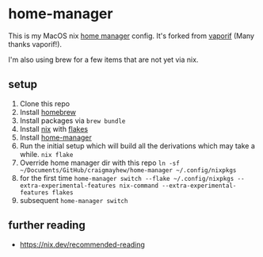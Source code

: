 # home-manager

This is my MacOS nix [home manager](https://github.com/nix-community/home-manager) config. It's forked from [vaporif](https://github.com/vaporif/home-manager/) (Many thanks vaporif!).

I'm also using brew for a few items that are not yet via nix.

## setup

1. Clone this repo
2. Install [homebrew](https://brew.sh/)
3. Install packages via `brew bundle`
4. Install [nix](https://nixos.org/download) with [flakes](https://github.com/mschwaig/howto-install-nix-with-flake-support)
5. Install [home-manager](https://github.com/nix-community/home-manager)
6. Run the initial setup which will build all the derivations which may take a while. `nix flake`
7. Override home manager dir with this repo `ln -sf ~/Documents/GitHub/craigmayhew/home-manager ~/.config/nixpkgs`
8. for the first time `home-manager switch --flake ~/.config/nixpkgs --extra-experimental-features nix-command --extra-experimental-features flakes`
9. subsequent `home-manager switch`

## further reading
- https://nix.dev/recommended-reading
